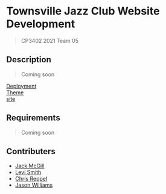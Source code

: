 # Townsville Jazz Club Website Development
> CP3402 2021 Team 05

## Description
> Coming soon  

[Deployment](/deployment.md)  
[Theme](/theme.md)  
[site](/site.md)

## Requirements
> Coming soon

## Contributers

* [Jack McGill](https://github.com/JackMcKill)
* [Levi Smith](https://github.com/levismith123)
* [Chris Reppel](https://github.com/Chris-Reppel)
* [Jason Williams](https://github.com/jasonwilliams-jcu)
